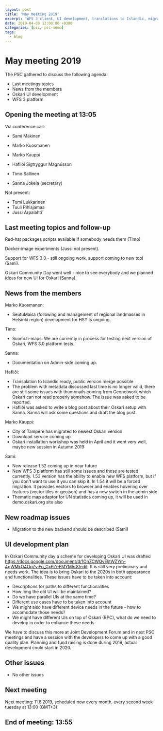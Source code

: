 ```yaml
---
layout: post
title: 'May meeting 2019'
excerpt: 'WFS 3 client, UI development, translations to Islandic, migration for WFS platform'
date: 2019-04-09 13:00:00 +0300
categories: [psc, psc-memo]
tags:
  - blog
---
```


# May meeting 2019

The PSC gathered to discuss the following agenda:

- Last meetings topics
- News from the members
- Oskari UI development
- WFS 3 platform

## Opening the meeting at 13:05

Via conference call:

- Sami Mäkinen
- Marko Kuosmanen
- Marko Kauppi
- Hafliði Sigtryggur Magnússon
- Timo Sallinen

- Sanna Jokela (secretary)

Not present:

- Tomi Lukkarinen
- Tuuli Pihlajamaa
- Jussi Arpalahti´

## Last meeting topics and follow-up

Red-hat packages scripts available if somebody needs them (Timo)

Docker-image experiments (Jussi not present).

Support for WFS 3.0 - still ongoing work, support coming to new tool (Sami).

Oskari Community Day went well - nice to see everybody and we planned ideas for new UI for Oskari (Sanna).

## News from the members

Marko Kuosmanen:

- SeutuMaisa (following and management of regional landmasses in Helsinki region) development for HSY is ongoing.

Timo:

- Suomi.fi-maps: We are currently in process for testing next version of Oskari, WFS 3.0 platform tests.

Sanna:

- Documentation on Admin-side coming up.

Hafliði:

- Transalation to Islandic ready, public version merge possible
- The problem with metadata discussed last time is no longer valid, there are still some issues with thumbnails coming from Geonetwork which Oskari can not read properly somehow. The issue was asked to be reported.
- Hafliði was asked to write a blog post about their Oskari setup with Sanna. Sanna will ask some questions and draft the blog post.

Marko Kauppi:

- City of Tampere has migrated to newest Oskari version
- Download service coming up
- Oskari installation workshop was held in April and it went very well, maybe new session in Autumn 2019

Sami:

- New release 1.52 coming up in near future
- New WFS 3 platform has still some issues and those are tested currently. 1.53 version has the ability to enable new WFS platform, but if you don't want to use it you can skip it. In 1.54 it will be a forced migration. It provides vectors to browser and enables hovering over features (vector tiles or geojson) and has a new switch in the admin side
- Thematic map adaptor for UN statistics coming up, it will be used in demo.oskari.org site also

## New roadmap issues

- Migration to the new backend should be described (Sami)

## UI development plan

In Oskari Community day a scheme for developing Oskari UI was drafted https://docs.google.com/document/d/1OnZCWQvEljtWZYm-4gWMkO4OpZviFp_Gx6ZeEMYM5r8/edit. It is still very preliminary and needs work. The idea is to bring Oskari to the 2020s in both appearance and functionalities. These issues have to be taken into account:

- Descriptions for paths to different functionalities
- How long the old UI will be maintained?
- Do we have parallel UIs at the same time?
- Different use cases have to be taken into account
- We might also have different device needs in the future - how to accomodate those needs?
- We might have different UIs on top of Oskari (RPC), what do we need to develop in order to enhance these needs

We have to discuss this more at Joint Development Forum and in next PSC meetings and have a session with the developers to come up with a good quality plan. Planning and fund raising is done during 2019, actual development could start in 2020.

## Other issues

- No other issues

## Next meeting

Next meeting: 11.6.2019, scheduled now every month, every second week tuesday at 13:00 (GMT+3)

## End of meeting: 13:55
